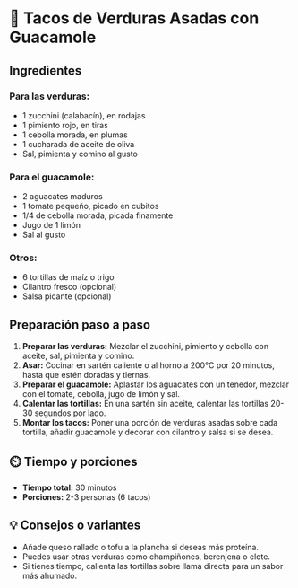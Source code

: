 # 🌮 Tacos de Verduras Asadas con Guacamole

## Ingredientes

### Para las verduras:
- 1 zucchini (calabacín), en rodajas
- 1 pimiento rojo, en tiras
- 1 cebolla morada, en plumas
- 1 cucharada de aceite de oliva
- Sal, pimienta y comino al gusto

### Para el guacamole:
- 2 aguacates maduros
- 1 tomate pequeño, picado en cubitos
- 1/4 de cebolla morada, picada finamente
- Jugo de 1 limón
- Sal al gusto

### Otros:
- 6 tortillas de maíz o trigo
- Cilantro fresco (opcional)
- Salsa picante (opcional)


## Preparación paso a paso

1. **Preparar las verduras:** Mezclar el zucchini, pimiento y cebolla con aceite, sal, pimienta y comino.  
2. **Asar:** Cocinar en sartén caliente o al horno a 200°C por 20 minutos, hasta que estén doradas y tiernas.  
3. **Preparar el guacamole:** Aplastar los aguacates con un tenedor, mezclar con el tomate, cebolla, jugo de limón y sal.  
4. **Calentar las tortillas:** En una sartén sin aceite, calentar las tortillas 20-30 segundos por lado.  
5. **Montar los tacos:** Poner una porción de verduras asadas sobre cada tortilla, añadir guacamole y decorar con cilantro y salsa si se desea.  


## ⏲️ Tiempo y porciones

- **Tiempo total:** 30 minutos  
- **Porciones:** 2-3 personas (6 tacos)

## 💡 Consejos o variantes

- Añade queso rallado o tofu a la plancha si deseas más proteína.  
- Puedes usar otras verduras como champiñones, berenjena o elote.  
- Si tienes tiempo, calienta las tortillas sobre llama directa para un sabor más ahumado.  